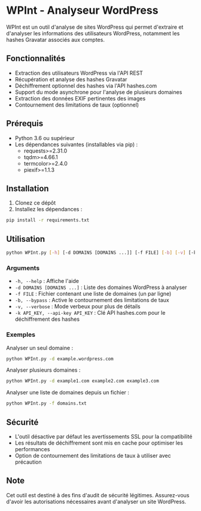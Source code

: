 # WPInt - Analyseur WordPress

WPInt est un outil d'analyse de sites WordPress qui permet d'extraire et d'analyser les informations des utilisateurs WordPress, notamment les hashes Gravatar associés aux comptes.

## Fonctionnalités

- Extraction des utilisateurs WordPress via l'API REST
- Récupération et analyse des hashes Gravatar
- Déchiffrement optionnel des hashes via l'API hashes.com
- Support du mode asynchrone pour l'analyse de plusieurs domaines
- Extraction des données EXIF pertinentes des images
- Contournement des limitations de taux (optionnel)

## Prérequis

- Python 3.6 ou supérieur
- Les dépendances suivantes (installables via pip) :
  - requests>=2.31.0
  - tqdm>=4.66.1
  - termcolor>=2.4.0
  - piexif>=1.1.3

## Installation

1. Clonez ce dépôt
2. Installez les dépendances :
```bash
pip install -r requirements.txt
```

## Utilisation

```bash
python WPInt.py [-h] [-d DOMAINS [DOMAINS ...]] [-f FILE] [-b] [-v] [-k API_KEY]
```

### Arguments

- `-h, --help` : Affiche l'aide
- `-d DOMAINS [DOMAINS ...]` : Liste des domaines WordPress à analyser
- `-f FILE` : Fichier contenant une liste de domaines (un par ligne)
- `-b, --bypass` : Active le contournement des limitations de taux
- `-v, --verbose` : Mode verbeux pour plus de détails
- `-k API_KEY, --api-key API_KEY` : Clé API hashes.com pour le déchiffrement des hashes

### Exemples

Analyser un seul domaine :
```bash
python WPInt.py -d example.wordpress.com
```

Analyser plusieurs domaines :
```bash
python WPInt.py -d example1.com example2.com example3.com
```

Analyser une liste de domaines depuis un fichier :
```bash
python WPInt.py -f domains.txt
```

## Sécurité

- L'outil désactive par défaut les avertissements SSL pour la compatibilité
- Les résultats de déchiffrement sont mis en cache pour optimiser les performances
- Option de contournement des limitations de taux à utiliser avec précaution

## Note

Cet outil est destiné à des fins d'audit de sécurité légitimes. Assurez-vous d'avoir les autorisations nécessaires avant d'analyser un site WordPress.
